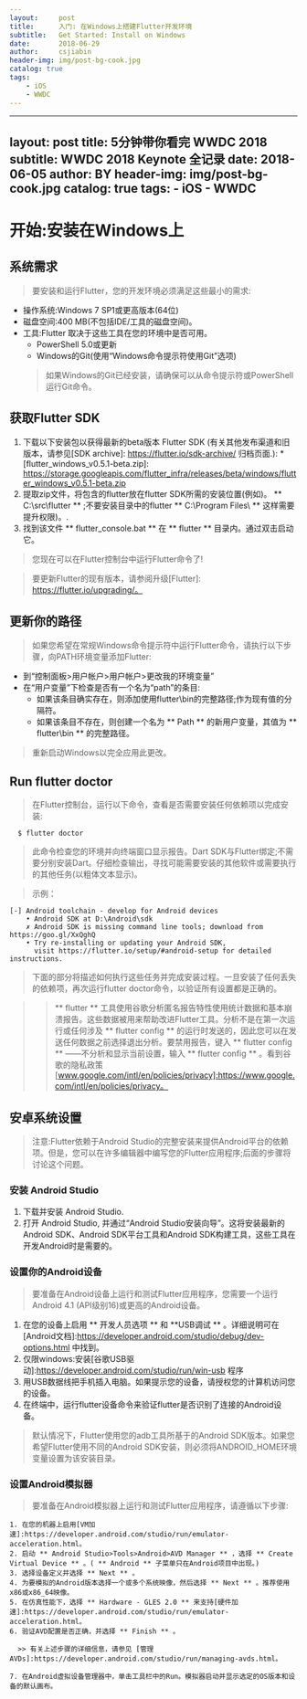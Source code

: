 ```yaml
---
layout:     post
title:      入门: 在Windows上搭建Flutter开发环境
subtitle:   Get Started: Install on Windows
date:       2018-06-29
author:     csjiabin
header-img: img/post-bg-cook.jpg
catalog: true
tags:
    - iOS
    - WWDC
---
```



---
layout:     post
title:      5分钟带你看完 WWDC 2018
subtitle:   WWDC 2018 Keynote 全记录
date:       2018-06-05
author:     BY
header-img: img/post-bg-cook.jpg
catalog: true
tags:
    - iOS
    - WWDC
---

# 开始:安装在Windows上

## 系统需求

> 要安装和运行Flutter，您的开发环境必须满足这些最小的需求:

  * 操作系统:Windows 7 SP1或更高版本(64位)
  * 磁盘空间:400 MB(不包括IDE/工具的磁盘空间)。
  * 工具:Flutter 取决于这些工具在您的环境中是否可用。
     * PowerShell 5.0或更新
     * Windows的Git(使用“Windows命令提示符使用Git”选项)
     > 如果Windows的Git已经安装，请确保可以从命令提示符或PowerShell运行Git命令。

## 获取Flutter SDK

  1. 下载以下安装包以获得最新的beta版本 Flutter SDK (有关其他发布渠道和旧版本，请参见[SDK archive]: https://flutter.io/sdk-archive/ 归档页面.):
    * [flutter_windows_v0.5.1-beta.zip]: https://storage.googleapis.com/flutter_infra/releases/beta/windows/flutter_windows_v0.5.1-beta.zip
  2. 提取zip文件，将包含的flutter放在flutter SDK所需的安装位置(例如)。 ** C:\src\flutter ** ;不要安装目录中的flutter ** C:\Program Files\ ** 这样需要提升权限)。.
  3. 找到该文件 ** flutter_console.bat ** 在 ** flutter ** 目录内。通过双击启动它。
> 您现在可以在Flutter控制台中运行Flutter命令了!

> 要更新Flutter的现有版本，请参阅升级[Flutter]: https://flutter.io/upgrading/。

## 更新你的路径

> 如果您希望在常规Windows命令提示符中运行Flutter命令，请执行以下步骤，向PATH环境变量添加Flutter:
  
  * 到“控制面板>用户帐户>用户帐户>更改我的环境变量”
  * 在“用户变量”下检查是否有一个名为“path”的条目:
    * 如果该条目确实存在，则添加使用flutter\bin的完整路径;作为现有值的分隔符。
    * 如果该条目不存在，则创建一个名为 ** Path ** 的新用户变量，其值为 ** flutter\bin ** 的完整路径。
> 重新启动Windows以完全应用此更改。

## Run flutter doctor

> 在Flutter控制台，运行以下命令，查看是否需要安装任何依赖项以完成安装:

  ```shell
    $ flutter doctor
  ```

> 此命令检查您的环境并向终端窗口显示报告。Dart SDK与Flutter绑定;不需要分别安装Dart。仔细检查输出，寻找可能需要安装的其他软件或需要执行的其他任务(以粗体文本显示)。

 > 示例：

```
[-] Android toolchain - develop for Android devices
    • Android SDK at D:\Android\sdk
    ✗ Android SDK is missing command line tools; download from https://goo.gl/XxQghQ
    • Try re-installing or updating your Android SDK,
      visit https://flutter.io/setup/#android-setup for detailed instructions.
```

> 下面的部分将描述如何执行这些任务并完成安装过程。一旦安装了任何丢失的依赖项，再次运行flutter doctor命令，以验证所有设置都是正确的。

>> ** flutter ** 工具使用谷歌分析匿名报告特性使用统计数据和基本崩溃报告。这些数据被用来帮助改进Flutter工具。分析不是在第一次运行或任何涉及 ** flutter config ** 的运行时发送的，因此您可以在发送任何数据之前选择退出分析。要禁用报告，键入 ** flutter config ** ——不分析和显示当前设置，输入 ** flutter config ** 。看到谷歌的隐私政策[www.google.com/intl/en/policies/privacy]:https://www.google.com/intl/en/policies/privacy。

## 安卓系统设置

> 注意:Flutter依赖于Android Studio的完整安装来提供Android平台的依赖项。但是，您可以在许多编辑器中编写您的Flutter应用程序;后面的步骤将讨论这个问题。

### 安装 Android Studio

  1. 下载并安装 Android Studio.
  2. 打开 Android Studio, 并通过“Android Studio安装向导”。这将安装最新的Android SDK、Android SDK平台工具和Android SDK构建工具，这些工具在开发Android时是需要的。

### 设置你的Android设备

> 要准备在Android设备上运行和测试Flutter应用程序，您需要一个运行Android 4.1 (API级别16)或更高的Android设备。

  1. 在您的设备上启用 ** 开发人员选项 ** 和 **USB调试 ** 。详细说明可在[Android文档]:https://developer.android.com/studio/debug/dev-options.html 中找到。
  2. 仅限windows:安装[谷歌USB驱动]:https://developer.android.com/studio/run/win-usb 程序
  3. 用USB数据线把手机插入电脑。如果提示您的设备，请授权您的计算机访问您的设备。
  4. 在终端中，运行flutter设备命令来验证flutter是否识别了连接的Android设备。
  
 > 默认情况下，Flutter使用您的adb工具所基于的Android SDK版本。如果您希望Flutter使用不同的Android SDK安装，则必须将ANDROID_HOME环境变量设置为该安装目录。
 
 ### 设置Android模拟器
 
  > 要准备在Android模拟器上运行和测试Flutter应用程序，请遵循以下步骤:
  
    1. 在您的机器上启用[VM加速]:https://developer.android.com/studio/run/emulator-acceleration.html。
    2. 启动 ** Android Studio>Tools>Android>AVD Manager ** ，选择 ** Create Virtual Device ** 。( ** Android ** 子菜单只在Android项目中出现。)
    3. 选择设备定义并选择 ** Next ** 。
    4. 为要模拟的Android版本选择一个或多个系统映像，然后选择 ** Next ** 。推荐使用x86或x86_64映像。
    5. 在仿真性能下，选择 ** Hardware - GLES 2.0 ** 来支持[硬件加速]:https://developer.android.com/studio/run/emulator-acceleration.html。
    6. 验证AVD配置是否正确，并选择 ** Finish ** 。
    
      >> 有关上述步骤的详细信息，请参见 [管理AVDs]:https://developer.android.com/studio/run/managing-avds.html。
      
    7. 在Android虚拟设备管理器中，单击工具栏中的Run。模拟器启动并显示选定的OS版本和设备的默认画布。

